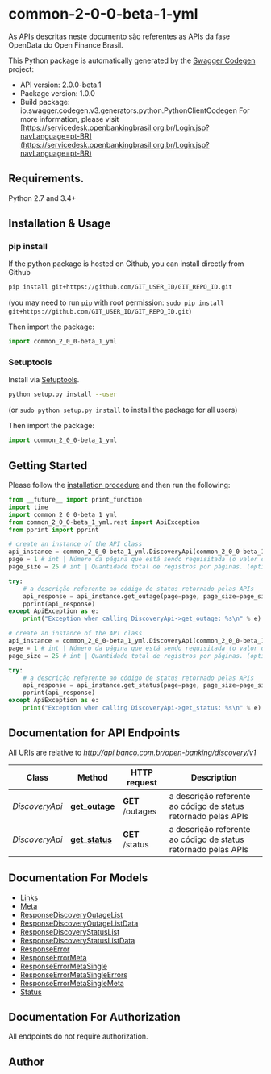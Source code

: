 # common-2-0-0-beta-1-yml
As APIs descritas neste documento são referentes as APIs da fase OpenData do Open Finance Brasil.

This Python package is automatically generated by the [Swagger Codegen](https://github.com/swagger-api/swagger-codegen) project:

- API version: 2.0.0-beta.1
- Package version: 1.0.0
- Build package: io.swagger.codegen.v3.generators.python.PythonClientCodegen
For more information, please visit [https://servicedesk.openbankingbrasil.org.br/Login.jsp?navLanguage=pt-BR](https://servicedesk.openbankingbrasil.org.br/Login.jsp?navLanguage=pt-BR)

## Requirements.

Python 2.7 and 3.4+

## Installation & Usage
### pip install

If the python package is hosted on Github, you can install directly from Github

```sh
pip install git+https://github.com/GIT_USER_ID/GIT_REPO_ID.git
```
(you may need to run `pip` with root permission: `sudo pip install git+https://github.com/GIT_USER_ID/GIT_REPO_ID.git`)

Then import the package:
```python
import common_2_0_0-beta_1_yml 
```

### Setuptools

Install via [Setuptools](http://pypi.python.org/pypi/setuptools).

```sh
python setup.py install --user
```
(or `sudo python setup.py install` to install the package for all users)

Then import the package:
```python
import common_2_0_0-beta_1_yml
```

## Getting Started

Please follow the [installation procedure](#installation--usage) and then run the following:

```python
from __future__ import print_function
import time
import common_2_0_0-beta_1_yml
from common_2_0_0-beta_1_yml.rest import ApiException
from pprint import pprint

# create an instance of the API class
api_instance = common_2_0_0-beta_1_yml.DiscoveryApi(common_2_0_0-beta_1_yml.ApiClient(configuration))
page = 1 # int | Número da página que está sendo requisitada (o valor da primeira página é 1). (optional) (default to 1)
page_size = 25 # int | Quantidade total de registros por páginas. (optional) (default to 25)

try:
    # a descrição referente ao código de status retornado pelas APIs
    api_response = api_instance.get_outage(page=page, page_size=page_size)
    pprint(api_response)
except ApiException as e:
    print("Exception when calling DiscoveryApi->get_outage: %s\n" % e)

# create an instance of the API class
api_instance = common_2_0_0-beta_1_yml.DiscoveryApi(common_2_0_0-beta_1_yml.ApiClient(configuration))
page = 1 # int | Número da página que está sendo requisitada (o valor da primeira página é 1). (optional) (default to 1)
page_size = 25 # int | Quantidade total de registros por páginas. (optional) (default to 25)

try:
    # a descrição referente ao código de status retornado pelas APIs
    api_response = api_instance.get_status(page=page, page_size=page_size)
    pprint(api_response)
except ApiException as e:
    print("Exception when calling DiscoveryApi->get_status: %s\n" % e)
```

## Documentation for API Endpoints

All URIs are relative to *http://api.banco.com.br/open-banking/discovery/v1*

Class | Method | HTTP request | Description
------------ | ------------- | ------------- | -------------
*DiscoveryApi* | [**get_outage**](docs/DiscoveryApi.md#get_outage) | **GET** /outages | a descrição referente ao código de status retornado pelas APIs
*DiscoveryApi* | [**get_status**](docs/DiscoveryApi.md#get_status) | **GET** /status | a descrição referente ao código de status retornado pelas APIs

## Documentation For Models

 - [Links](docs/Links.md)
 - [Meta](docs/Meta.md)
 - [ResponseDiscoveryOutageList](docs/ResponseDiscoveryOutageList.md)
 - [ResponseDiscoveryOutageListData](docs/ResponseDiscoveryOutageListData.md)
 - [ResponseDiscoveryStatusList](docs/ResponseDiscoveryStatusList.md)
 - [ResponseDiscoveryStatusListData](docs/ResponseDiscoveryStatusListData.md)
 - [ResponseError](docs/ResponseError.md)
 - [ResponseErrorMeta](docs/ResponseErrorMeta.md)
 - [ResponseErrorMetaSingle](docs/ResponseErrorMetaSingle.md)
 - [ResponseErrorMetaSingleErrors](docs/ResponseErrorMetaSingleErrors.md)
 - [ResponseErrorMetaSingleMeta](docs/ResponseErrorMetaSingleMeta.md)
 - [Status](docs/Status.md)

## Documentation For Authorization

 All endpoints do not require authorization.


## Author


